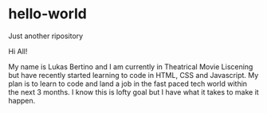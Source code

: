 # hello-world
Just another ripository


Hi All!

My name is Lukas Bertino and I am currently in Theatrical Movie Liscening but have recently started learning to code in HTML, CSS and Javascript. My plan is to learn to code and land a job in the fast paced tech world within the next 3 months. I know this is lofty goal but I have what it takes to make it happen.
